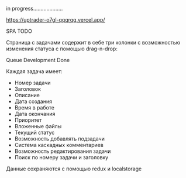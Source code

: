 in progress....................

https://uptrader-o7gl-qqqrqq.vercel.app/

SPA TODO

Страница с задачами содержит в себе три колонки c возможностью изменения статуса с помощью drag-n-drop:

Queue
Development
Done


Каждая задача имеет:

- Номер задачи
- Заголовок
- Описание
- Дата создания
- Время в работе
- Дата окончания
- Приоритет
- Вложенные файлы
- Текущий статус
- Возможность добавлять подзадачи
- Система каскадных комментариев
- Возможность редактирования задачи
- Поиск по номеру задачи и заголовку

Данные сохраняются с помощью redux и localstorage
